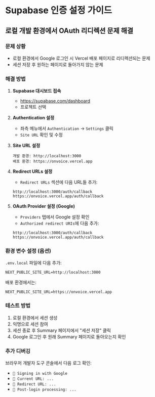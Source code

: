 # Supabase 인증 설정 가이드

## 로컬 개발 환경에서 OAuth 리디렉션 문제 해결

### 문제 상황
- 로컬 환경에서 Google 로그인 시 Vercel 배포 페이지로 리디렉션되는 문제
- 세션 저장 후 원하는 페이지로 돌아가지 않는 문제

### 해결 방법

1. **Supabase 대시보드 접속**
   - https://supabase.com/dashboard
   - 프로젝트 선택

2. **Authentication 설정**
   - 좌측 메뉴에서 `Authentication` → `Settings` 클릭
   - `Site URL` 확인 및 수정

3. **Site URL 설정**
   ```
   개발 환경: http://localhost:3000
   배포 환경: https://onvoice.vercel.app
   ```

4. **Redirect URLs 설정**
   - `Redirect URLs` 섹션에 다음 URL들 추가:
   ```
   http://localhost:3000/auth/callback
   https://onvoice.vercel.app/auth/callback
   ```

5. **OAuth Provider 설정 (Google)**
   - `Providers` 탭에서 Google 설정 확인
   - `Authorized redirect URIs`에 다음 추가:
   ```
   http://localhost:3000/auth/callback
   https://onvoice.vercel.app/auth/callback
   ```

### 환경 변수 설정 (옵션)

`.env.local` 파일에 다음 추가:
```env
NEXT_PUBLIC_SITE_URL=http://localhost:3000
```

배포 환경에서는:
```env
NEXT_PUBLIC_SITE_URL=https://onvoice.vercel.app
```

### 테스트 방법

1. 로컬 환경에서 세션 생성
2. 익명으로 세션 참여
3. 세션 종료 후 Summary 페이지에서 "세션 저장" 클릭
4. Google 로그인 후 원래 Summary 페이지로 돌아오는지 확인

### 추가 디버깅

브라우저 개발자 도구 콘솔에서 다음 로그 확인:
- `🔐 Signing in with Google`
- `📍 Current URL: ...`
- `🔗 Redirect URL: ...`
- `🔄 Post-login processing: ...` 